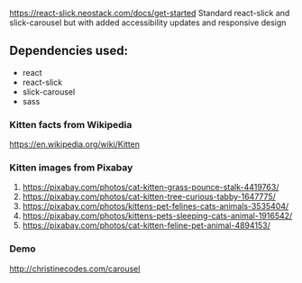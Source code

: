 https://react-slick.neostack.com/docs/get-started
Standard react-slick and slick-carousel but with added accessibility updates and responsive design

## Dependencies used:
- react
- react-slick
- slick-carousel
- sass

### Kitten facts from Wikipedia
https://en.wikipedia.org/wiki/Kitten

### Kitten images from Pixabay
1. https://pixabay.com/photos/cat-kitten-grass-pounce-stalk-4419763/
1. https://pixabay.com/photos/cat-kitten-tree-curious-tabby-1647775/
1. https://pixabay.com/photos/kittens-pet-felines-cats-animals-3535404/
1. https://pixabay.com/photos/kittens-pets-sleeping-cats-animal-1916542/
1. https://pixabay.com/photos/cat-kitten-feline-pet-animal-4894153/

### Demo
http://christinecodes.com/carousel